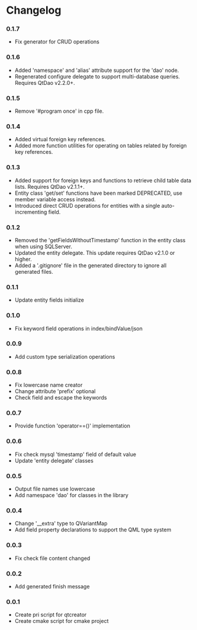 # Changelog

### 0.1.7
- Fix generator for CRUD operations

### 0.1.6
- Added 'namespace' and 'alias' attribute support for the 'dao' node.
- Regenerated configure delegate to support multi-database queries. Requires QtDao v2.2.0+.

### 0.1.5
- Remove '#program once' in cpp file.

### 0.1.4
- Added virtual foreign key references.
- Added more function utilities for operating on tables related by foreign key references.

### 0.1.3
- Added support for foreign keys and functions to retrieve child table data lists. Requires QtDao v2.1.1+.
- Entity class 'get/set' functions have been marked DEPRECATED, use member variable access instead.
- Introduced direct CRUD operations for entities with a single auto-incrementing field.

### 0.1.2
- Removed the 'getFieldsWithoutTimestamp' function in the entity class when using SQLServer.
- Updated the entity delegate. This update requires QtDao v2.1.0 or higher.
- Added a '.gitignore' file in the generated directory to ignore all generated files.

### 0.1.1
- Update entity fields initialize

### 0.1.0
- Fix keyword field operations in index/bindValue/json

### 0.0.9
- Add custom type serialization operations

### 0.0.8
- Fix lowercase name creator
- Change attribute 'prefix' optional
- Check field and escape the keywords

### 0.0.7
- Provide function 'operator==()' implementation

### 0.0.6
- Fix check mysql 'timestamp' field of default value
- Update 'entity delegate' classes

### 0.0.5
- Output file names use lowercase
- Add namespace 'dao' for classes in the library

### 0.0.4
- Change '__extra' type to QVariantMap
- Add field property declarations to support the QML type system

### 0.0.3
- Fix check file content changed

### 0.0.2
- Add generated finish message

### 0.0.1
- Create pri script for qtcreator
- Create cmake script for cmake project